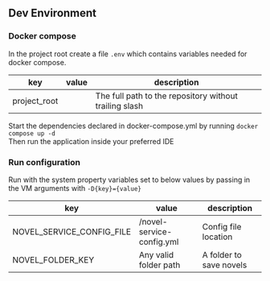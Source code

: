 ## Dev Environment
### Docker compose
In the project root create a file `.env` which contains variables needed for docker compose.

|key|value|description|
|---|---|---|
|project_root|<path-to-repo>|The full path to the repository without trailing slash|
Start the dependencies declared in docker-compose.yml by running `docker compose up -d`  
Then run the application inside your preferred IDE

### Run configuration
Run with the system property variables set to below values by passing in the VM arguments with `-D{key}={value}`

|key|value|description|
|---|---|---|
|NOVEL_SERVICE_CONFIG_FILE|<path-to-repo>/novel-service-config.yml|Config file location|
|NOVEL_FOLDER_KEY|Any valid folder path|A folder to save novels|

